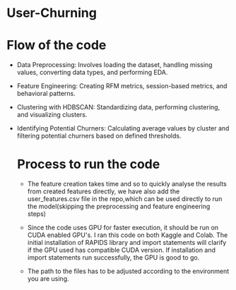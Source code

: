 # User-Churning
# Flow of the code

* Data Preprocessing: Involves loading the dataset, handling missing values, converting data types, and performing EDA.
* Feature Engineering: Creating RFM metrics, session-based metrics, and behavioral patterns.
* Clustering with HDBSCAN: Standardizing data, performing clustering, and visualizing clusters.
* Identifying Potential Churners: Calculating average values by cluster and filtering potential churners based on defined thresholds.

  # Process to run the code
  * The feature creation takes time and so to quickly analyse the results from created features directly, we have also add the user_features.csv file in the repo,which can be used directly to run the model(skipping the preprocessing and feature engineering steps)
 
  * Since the code uses GPU for faster execution, it should be run on CUDA enabled GPU's. I ran this code on both Kaggle and Colab. The initial installation of RAPIDS library and import statements will clarify if the GPU used has compatible CUDA version. If installation and import statements run successfully, the GPU is good to go.
 
  * The path to the files has to be adjusted according to the environment you are using.

